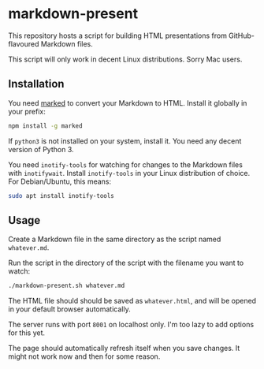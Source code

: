 # markdown-present

This repository hosts a script for building HTML presentations from
GitHub-flavoured Markdown files.

This script will only work in decent Linux distributions. Sorry Mac users.

## Installation

You need [marked](https://www.npmjs.com/package/marked) to convert your Markdown
to HTML. Install it globally in your prefix:

```sh
npm install -g marked
```

If `python3` is not installed on your system, install it. You need any decent
version of Python 3.

You need `inotify-tools` for watching for changes to the Markdown files with
`inotifywait`. Install `inotify-tools` in your Linux distribution of choice.
For Debian/Ubuntu, this means:

```sh
sudo apt install inotify-tools
```

## Usage

Create a Markdown file in the same directory as the script named `whatever.md`.

Run the script in the directory of the script with the filename you want to
watch:

```sh
./markdown-present.sh whatever.md
```

The HTML file should should be saved as `whatever.html`, and will be opened in
your default browser automatically.

The server runs with port `8001` on localhost only. I'm too lazy to add options
for this yet.

The page should automatically refresh itself when you save changes. It might not
work now and then for some reason.
